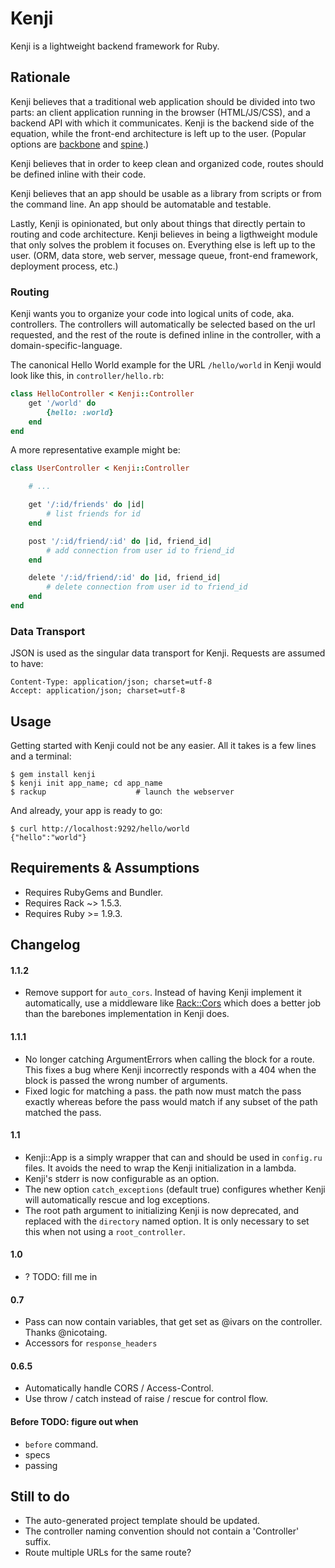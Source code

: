 # Kenji

Kenji is a lightweight backend framework for Ruby.


## Rationale

Kenji believes that a traditional web application should be divided into two
parts: an client application running in the browser (HTML/JS/CSS), and
a backend API with which it communicates. Kenji is the backend side of the
equation, while the front-end architecture is left up to the user. (Popular
options are [backbone][] and [spine][].)

[backbone]: http://documentcloud.github.com/backbone/
[spine]: http://spinejs.com/

Kenji believes that in order to keep clean and organized code, routes should be
defined inline with their code.

Kenji believes that an app should be usable as a library from scripts or from
the command line. An app should be automatable and testable.

Lastly, Kenji is opinionated, but only about things that directly pertain to
routing and code architecture. Kenji believes in being a ligthweight module
that only solves the problem it focuses on. Everything else is left up to the
user. (ORM, data store, web server, message queue, front-end framework,
deployment process, etc.)


### Routing

Kenji wants you to organize your code into logical units of code, aka.
controllers. The controllers will automatically be selected based on the url
requested, and the rest of the route is defined inline in the controller, with
a domain-specific-language.

The canonical Hello World example for the URL `/hello/world` in Kenji would
look like this, in `controller/hello.rb`:

```ruby
class HelloController < Kenji::Controller
    get '/world' do
        {hello: :world}
    end
end
```

A more representative example might be:

```ruby
class UserController < Kenji::Controller

    # ...

    get '/:id/friends' do |id|
        # list friends for id
    end

    post '/:id/friend/:id' do |id, friend_id|
        # add connection from user id to friend_id
    end

    delete '/:id/friend/:id' do |id, friend_id|
        # delete connection from user id to friend_id
    end
end
```


### Data Transport

JSON is used as the singular data transport for Kenji. Requests are assumed to
have:

    Content-Type: application/json; charset=utf-8
    Accept: application/json; charset=utf-8


## Usage

Getting started with Kenji could not be any easier. All it takes is a few lines
and a terminal:

    $ gem install kenji
    $ kenji init app_name; cd app_name
    $ rackup                    # launch the webserver

And already, your app is ready to go:

    $ curl http://localhost:9292/hello/world
    {"hello":"world"}


## Requirements & Assumptions

- Requires RubyGems and Bundler.
- Requires Rack ~> 1.5.3.
- Requires Ruby >= 1.9.3.


## Changelog

#### 1.1.2

- Remove support for `auto_cors`. Instead of having Kenji implement it
  automatically, use a middleware like [Rack::Cors][rack-cors] which does
  a better job than the barebones implementation in Kenji does.

[rack-cors]: https://github.com/cyu/rack-cors

#### 1.1.1

- No longer catching ArgumentErrors when calling the block for a route.  This
  fixes a bug where Kenji incorrectly responds with a 404 when the block is
  passed the wrong number of arguments.
- Fixed logic for matching a pass.  the path now must match the pass exactly
  whereas before the pass would match if any subset of the path matched the
  pass.

#### 1.1

- Kenji::App is a simply wrapper that can and should be used in `config.ru`
  files. It avoids the need to wrap the Kenji initialization in a lambda.
- Kenji's stderr is now configurable as an option.
- The new option `catch_exceptions` (default true) configures whether Kenji
  will automatically rescue and log exceptions.
- The root path argument to initializing Kenji is now deprecated, and replaced
  with the `directory` named option. It is only necessary to set this when not
  using a `root_controller`.

#### 1.0

- ? TODO: fill me in

#### 0.7

- Pass can now contain variables, that get set as @ivars on the controller.
  Thanks @nicotaing.
- Accessors for `response_headers`

#### 0.6.5

- Automatically handle CORS / Access-Control.
- Use throw / catch instead of raise / rescue for control flow.

#### Before TODO: figure out when

- `before` command.
- specs
- passing 

## Still to do

- The auto-generated project template should be updated.
- The controller naming convention should not contain a 'Controller' suffix.
- Route multiple URLs for the same route?

